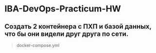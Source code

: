 # IBA-DevOps-Practicum-HW

## Создать 2 контейнера с ПХП и базой данных, что бы они видели друг друга по сети.
> docker-compose.yml
